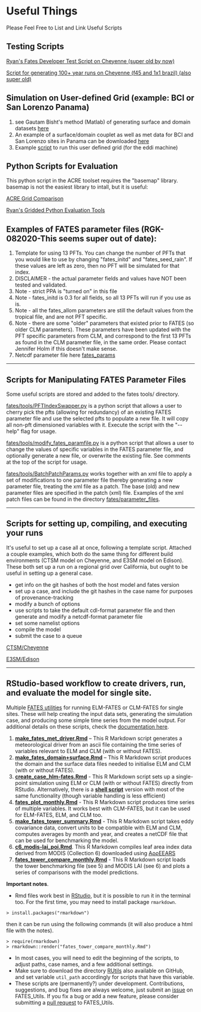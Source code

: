 # Useful Things

Please Feel Free to List and Link Useful Scripts

## Testing Scripts

[Ryan's Fates Developer Test Script on Cheyenne (super old by now)](https://drive.google.com/file/d/1SPNF9HqyA1GJNpC-Ya8HBjMUsBoHSVKm/view?usp=sharing)

[Script for generating 100+ year runs on Cheyenne (f45 and 1x1 brazil) (also super old)](https://drive.google.com/file/d/0B_5e7rc3QoQqc3lXWlp5SkN3ajQ/view?usp=sharing)

## Simulation on User-defined Grid (example: BCI or San Lorenzo Panama)
1) see Gautam Bisht's method (Matlab) of generating surface and domain datasets [here](https://github.com/bishtgautam/matlab-script-for-clm-sparse-grid)
2) An example of a surface/domain couplet as well as met data for BCI and San Lorenzo sites in Panama can be downloaded [here](https://ngt-data.lbl.gov/dois/NGT0086/)
3) Example [script](https://drive.google.com/file/d/0B_5e7rc3QoQqejRiaVRvbnFrak0/view?usp=sharing) to run this user defined grid (for the eddi machine)

## Python Scripts for Evaluation

This python script in the ACRE toolset requires the "basemap" library.  basemap is not the easiest library to intall, but it is useful:

[ACRE Grid Comparison](https://github.com/NGEET/acre/blob/master/acre_gridcomp.py)

[Ryan's Gridded Python Evaluation Tools](https://github.com/rgknox/FatesMapTools)


## Examples of FATES parameter files (RGK-082020-This seems super out of date):
1) Template for using 13 PFTs. You can change the number of PFTs that you would like to use by changing "fates_initd" and "fates_seed_rain". If these values are left as zero, then no PFT will be simulated for that index.
2) DISCLAIMER - the actual parameter fields and values have NOT been tested and validated.
3) Note - strict PPA is "turned on" in this file
4) Note - fates_initd is 0.3 for all fields, so all 13 PFTs will run if you use as is.
5) Note - all the fates_allom parameters are still the default values from the tropical file, and are not PFT specific.
6) Note - there are some "older" parameters that existed prior to FATES (so older CLM parameters). These parameters have been updated with the PFT specific parameters from CLM, and correspond to the first 13 PFTs as found in the CLM parameter file, in the same order. Please contact Jennifer Holm if this doesn't make sense.
7) Netcdf parameter file here [fates_params](https://drive.google.com/file/d/0B3YITWoECxo5eVpldF90ZTNTMW8/view?usp=sharing)

***

## Scripts for Manipulating FATES Parameter Files

Some useful scripts are stored and added to the fates tools/ directory.  

[fates/tools/PFTIndexSwapper.py](https://github.com/NGEET/fates/blob/master/tools/FatesPFTIndexSwapper.py) is a python script that allows a user to cherry pick the pfts (allowing for redundancy) of an existing FATES parameter file and use the selected pfts to populate a new file. It will copy all non-pft dimensioned variables with it. Execute the script with the "--help" flag for usage.

[fates/tools/modify_fates_paramfile.py](https://github.com/NGEET/fates/blob/master/tools/modify_fates_paramfile.py) is a python script that allows a user to change the values of specific variables in the FATES parameter file, and optionally generate a new file, or overwrite the existing file.  See comments at the top of the script for usage.


[fates/tools/BatchPatchParams.py](https://github.com/NGEET/fates/blob/master/tools/BatchPatchParams.py) works together with an xml file to apply a set of modifications to one parameter file thereby generating a new parameter file, treating the xml file as a patch.  The base (old) and new parameter files are specified in the patch (xml) file.  Examples of the xml patch files can be found in the directory [fates/parameter_files](https://github.com/NGEET/fates/tree/master/parameter_files).



***

## Scripts for setting up, compiling, and executing your runs

It's useful to set up a case all at once, following a template script.  Attached a couple examples, which both do the same thing for different build environments (CTSM model on Cheyenne, and E3SM model on Edison). These both set up a run on a regional grid over California, but ought to be useful in setting up a general case.
* get info on the git hashes of both the host model and fates version
* set up a case, and include the git hashes in the case name for purposes of provenance-tracking
* modify a bunch of options
* use scripts to take the default cdl-format parameter file and then generate and modify a netcdf-format parameter file
* set some namelist options
* compile the model
* submit the case to a queue

[CTSM/Cheyenne](files/fates_ctsm_cheyenne_template.csh) 

[E3SM/Edison](files/fates_e3sm_edison_template.csh)

***

## RStudio-based workflow to create drivers, run, and evaluate the model for single site.

Multiple [FATES utilities](https://github.com/mpaiao/FATES_Utils/edit/master/) for running ELM-FATES or CLM-FATES for single sites. These will help creating the input data sets, generating the simulation case, and producing some simple time series from the model output. For additional details on these scripts, check the [documentation here](https://mpaiao.github.io/FATES_Utils/index.html).

1. [**make_fates_met_driver.Rmd**](make_fates_met_driver.Rmd) – This R Markdown script generates a meteorological driver from an ascii file containing the time series of variables relevant to ELM and CLM (with or without FATES).
2. [**make_fates_domain+surface.Rmd**](make_fates_domain+surface.Rmd) – This R Markdown script produces the domain and the surface data files needed to initialise ELM and CLM (with or without FATES).
3. [**create_case_hlm-fates.Rmd**](create_case_hlm-fates.Rmd) - This R Markdown script sets up a single-point simulation using ELM or CLM (with or without FATES) directly from RStudio.  Alternatively, there is a [**shell script**](create_case_hlm-fates.sh) version with most of the same functionality (though variable handling is less efficient) 
4. [**fates_plot_monthly.Rmd**](fates_plot_monthly.Rmd) - This R Markdown script produces time series of multiple variables.  It works best with CLM-FATES, but it can be used for ELM-FATES, ELM, and CLM too.
5. [**make_fates_tower_summary.Rmd**](make_fates_tower_summary.Rmd) - This R Markdown script takes eddy covariance data, convert units to be compatible with ELM and CLM, computes averages by month and year, and creates a netCDF file that can be used for benchmarking the model.
6. [**c6_modis-lai_poi.Rmd**](c6_modis-lai_poi.Rmd). This R Markdown compiles leaf area index data derived from MODIS (Collection 6) downloaded using [A&rho;&rho;EEARS](https://lpdaacsvc.cr.usgs.gov/appeears/)
7. [**fates_tower_compare_monthly.Rmd**](fates_tower_compare_monthly.Rmd) - This R Markdown script loads the tower benchmarking file (see 5) and MODIS LAI (see 6) and plots a series of comparisons with the model predictions.

**Important notes**.

* Rmd files work best in [RStudio](https://www.rstudio.com), but it is possible to run it in the terminal too. For the first time, you may need to install package `rmarkdown`.
```
> install.packages("rmarkdown")
```
then it can be run using the following commands (it will also produce a html file with the notes).
```
> require(rmarkdown)
> rmarkdown::render("fates_tower_compare_monthly.Rmd")
```
* In most cases, you will need to edit the beginning of the scripts, to adjust paths, case names, and a few additional settings.
* Make sure to download the directory [RUtils](RUtils) also available on GitHub, and set variable `util_path` accordingly for scripts that have this variable.
* These scripts are (permanently?) under development.  Contributions, suggestions, and bug fixes are always welcome, just submit an [issue](https://github.com/mpaiao/FATES_Utils/issues) on FATES_Utils.  If you fix a bug or add a new feature, please consider submitting a [pull request](https://github.com/mpaiao/FATES_Utils/pulls) to FATES_Utils.
